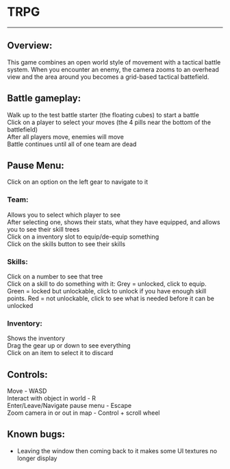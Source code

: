 # TRPG


****

## Overview:
This game combines an open world style of movement with a tactical battle system. When you encounter an enemy, the camera zooms to an overhead view and the area around you becomes a grid-based tactical battefield.

## Battle gameplay:
Walk up to the test battle starter (the floating cubes) to start a battle <br />
Click on a player to select your moves (the 4 pills near the bottom of the battlefield) <br />
After all players move, enemies will move <br />
Battle continues until all of one team are dead

## Pause Menu:
Click on an option on the left gear to navigate to it
### Team: 
Allows you to select which player to see <br />
After selecting one, shows their stats, what they have equipped, and allows you to see their skill trees <br />
Click on a inventory slot to equip/de-equip something <br />
Click on the skills button to see their skills

### Skills:
Click on a number to see that tree <br />
Click on a skill to do something with it: Grey = unlocked, click to equip. Green = locked but unlockable, click to unlock if you have enough skill points. Red = not unlockable, click to see what is needed before it can be unlocked

### Inventory:
Shows the inventory <br />
Drag the gear up or down to see everything <br />
Click on an item to select it to discard

## Controls:
Move - WASD <br />
Interact with object in world - R <br />
Enter/Leave/Navigate pause menu - Escape <br />
Zoom camera in or out in map - Control + scroll wheel

## Known bugs:
* Leaving the window then coming back to it makes some UI textures no longer display